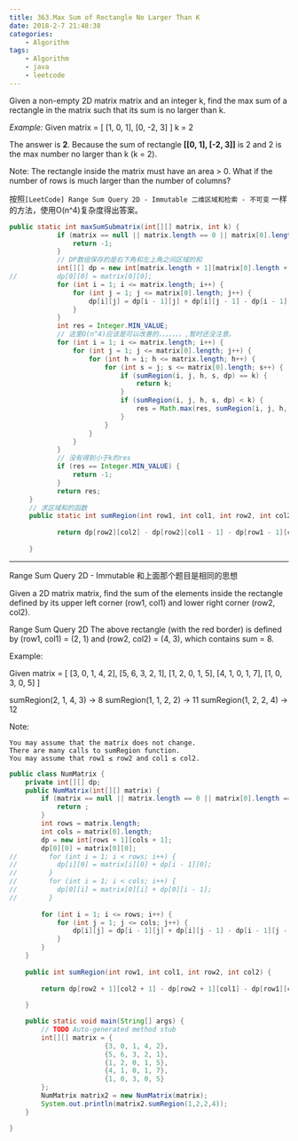 ```yaml
---
title: 363.Max Sum of Rectangle No Larger Than K
date: 2018-2-7 21:48:38
categories:
	- Algorithm
tags:
	- Algorithm
	- java
	- leetcode
---
```

Given a non-empty 2D matrix matrix and an integer k, find the max sum of a rectangle in the matrix such that its sum is no larger than k.

*Example:*
	Given matrix = [
	  [1,  0, 1],
	  [0, -2, 3]
	]
	k = 2

The answer is **2**. Because the sum of rectangle **[[0, 1], [-2, 3]]** is 2 and 2 is the max number no larger than k (k = 2).  

Note:
    The rectangle inside the matrix must have an area > 0.
    What if the number of rows is much larger than the number of columns?

按照`[LeetCode] Range Sum Query 2D - Immutable 二维区域和检索 - 不可变` 一样的方法，使用O(n^4)复杂度得出答案。

```java
public static int maxSumSubmatrix(int[][] matrix, int k) {
			if (matrix == null || matrix.length == 0 || matrix[0].length == 0) {
				return -1;
			}
			// DP数组保存的是右下角和左上角之间区域的和
	        int[][] dp = new int[matrix.length + 1][matrix[0].length + 1];
//	        dp[0][0] = matrix[0][0];
	        for (int i = 1; i <= matrix.length; i++) {
	        	for (int j = 1; j <= matrix[0].length; j++) {
	        		dp[i][j] = dp[i - 1][j] + dp[i][j - 1] - dp[i - 1][j - 1] + matrix[i - 1][j - 1];
	        	}
	        }
	        int res = Integer.MIN_VALUE;
	        // 这里O(n^4)应该是可以改善的，，，，，，，,暂时还没注意。
	        for (int i = 1; i <= matrix.length; i++) {
	        	for (int j = 1; j <= matrix[0].length; j++) {
	        		for (int h = i; h <= matrix.length; h++) {
	        			for (int s = j; s <= matrix[0].length; s++) {
	        				if (sumRegion(i, j, h, s, dp) == k) {
	        					return k;
	        				}
	        				if (sumRegion(i, j, h, s, dp) < k) {
	        					res = Math.max(res, sumRegion(i, j, h, s, dp));
	        				}
	        			}
	        		}
	        	}
	        }
	        // 没有得到小于k的res
	        if (res == Integer.MIN_VALUE) {
	        	return -1;
	        }
	        return res;
	 }
	 // 求区域和的函数
	 public static int sumRegion(int row1, int col1, int row2, int col2, int[][] dp) {
	    	
			return dp[row2][col2] - dp[row2][col1 - 1] - dp[row1 - 1][col2] + dp[row1 - 1][col1 - 1];
	        
	 }
```

---

 Range Sum Query 2D - Immutable 和上面那个题目是相同的思想 

Given a 2D matrix matrix, find the sum of the elements inside the rectangle defined by its upper left corner (row1, col1) and lower right corner (row2, col2).

Range Sum Query 2D
The above rectangle (with the red border) is defined by (row1, col1) = (2, 1) and (row2, col2) = (4, 3), which contains sum = 8.

Example:

Given matrix = [
  [3, 0, 1, 4, 2],
  [5, 6, 3, 2, 1],
  [1, 2, 0, 1, 5],
  [4, 1, 0, 1, 7],
  [1, 0, 3, 0, 5]
]

sumRegion(2, 1, 4, 3) -> 8
sumRegion(1, 1, 2, 2) -> 11
sumRegion(1, 2, 2, 4) -> 12

Note:

    You may assume that the matrix does not change.
    There are many calls to sumRegion function.
    You may assume that row1 ≤ row2 and col1 ≤ col2.

```java
public class NumMatrix {
	private int[][] dp;
	public NumMatrix(int[][] matrix) {
		if (matrix == null || matrix.length == 0 || matrix[0].length == 0) {
			return ;
		}
        int rows = matrix.length;
        int cols = matrix[0].length;
        dp = new int[rows + 1][cols + 1];
        dp[0][0] = matrix[0][0];
//        for (int i = 1; i < rows; i++) {
//        	dp[i][0] = matrix[i][0] + dp[i - 1][0];
//        }
//        for (int i = 1; i < cols; i++) {
//        	dp[0][i] = matrix[0][i] + dp[0][i - 1];
//        }
        
        for (int i = 1; i <= rows; i++) {
        	for (int j = 1; j <= cols; j++) {
        		dp[i][j] = dp[i - 1][j] + dp[i][j - 1] - dp[i - 1][j - 1] + matrix[i - 1][j - 1];
        	}
        }
    }
    
    public int sumRegion(int row1, int col1, int row2, int col2) {
    	
		return dp[row2 + 1][col2 + 1] - dp[row2 + 1][col1] - dp[row1][col2 + 1] + dp[row1][col1];
        
    }

	public static void main(String[] args) {
		// TODO Auto-generated method stub
		int[][] matrix = {
		                {3, 0, 1, 4, 2},
		                {5, 6, 3, 2, 1},
		                {1, 2, 0, 1, 5},
		                {4, 1, 0, 1, 7},
		                {1, 0, 3, 0, 5}
		};
		NumMatrix matrix2 = new NumMatrix(matrix);
		System.out.println(matrix2.sumRegion(1,2,2,4));
	}

}
```

